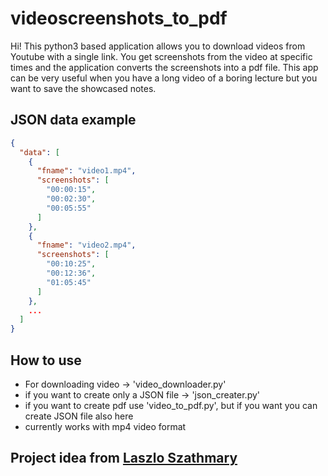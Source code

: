 # videoscreenshots_to_pdf
 
Hi! This python3 based application allows you to download videos from Youtube with a single link.
You get screenshots from the video at specific times and the application converts the screenshots into a pdf file.
This app can be very useful when you have a long video of a boring lecture but you want to save the showcased notes.

## JSON data example
```JSON
{
  "data": [
    {
      "fname": "video1.mp4",
      "screenshots": [
        "00:00:15",
        "00:02:30",
        "00:05:55"
      ]
    },
    {
      "fname": "video2.mp4",
      "screenshots": [
        "00:10:25",
        "00:12:36",
        "01:05:45"
      ]
    },
    ...
  ]
}
```

## How to use
- For downloading video -> 'video_downloader.py'
- if you want to create only a JSON file -> 'json_creater.py'
- if you want to create pdf use 'video_to_pdf.py', but if you want you can create JSON file also here
- currently works with mp4 video format

## Project idea from [Laszlo Szathmary](https://github.com/jabbalaci)
